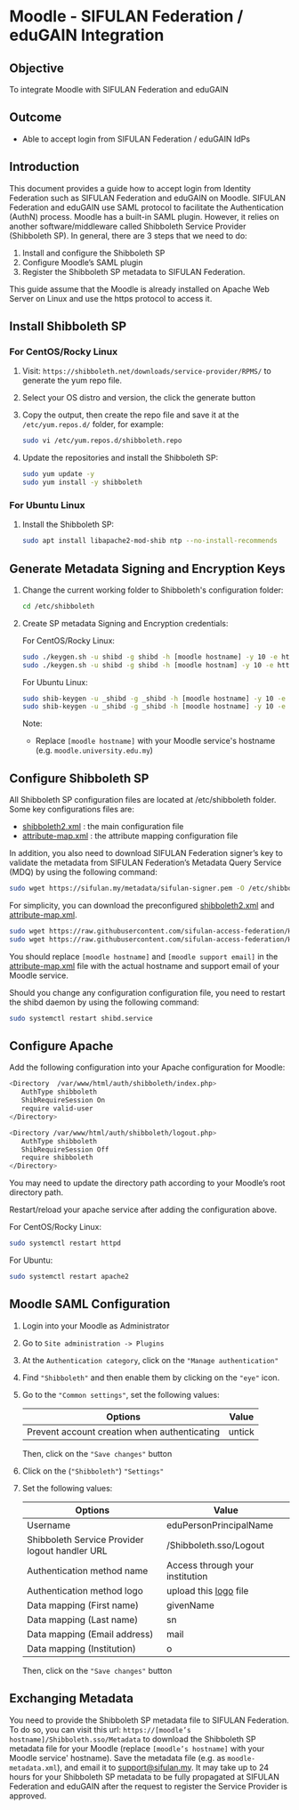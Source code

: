 # Moodle - SIFULAN Federation / eduGAIN Integration

## Objective

To integrate Moodle with SIFULAN Federation and eduGAIN

## Outcome

- Able to accept login from SIFULAN Federation / eduGAIN IdPs

## Introduction

This document provides a guide how to accept login from Identity Federation such as SIFULAN Federation and eduGAIN on Moodle. SIFULAN Federation and eduGAIN use SAML protocol to facilitate the Authentication (AuthN) process. Moodle has a built-in SAML plugin. However, it relies on another software/middleware called Shibboleth Service Provider (Shibboleth SP).  In general, there are 3 steps that we need to do:

1. Install and configure the Shibboleth SP
2. Configure Moodle’s SAML plugin
3. Register the Shibboleth SP metadata to SIFULAN Federation.

This guide assume that the Moodle is already installed on Apache Web Server on Linux and use the https protocol to access it.

## Install Shibboleth SP 

### For CentOS/Rocky Linux

1. Visit: ``https://shibboleth.net/downloads/service-provider/RPMS/`` to generate the yum repo file.
2. Select your OS distro and version, the click the generate button
3. Copy the output, then create the repo file and save it at the ``/etc/yum.repos.d/`` folder, for example:

   ```bash
   sudo vi /etc/yum.repos.d/shibboleth.repo
   ```

4. Update the repositories and install the Shibboleth SP:

   ```bash
   sudo yum update -y
   sudo yum install -y shibboleth
   ```

### For Ubuntu Linux

1. Install the Shibboleth SP:

   ```bash
   sudo apt install libapache2-mod-shib ntp --no-install-recommends
   ```

## Generate Metadata Signing and Encryption Keys

1. Change the current working folder to Shibboleth's configuration folder:

   ```bash
   cd /etc/shibboleth
   ```

2. Create SP metadata Signing and Encryption credentials:

   For CentOS/Rocky Linux:

   ```bash
   sudo ./keygen.sh -u shibd -g shibd -h [moodle hostname] -y 10 -e https://[moodle hostname]/shibboleth -n sp-signing -f
   sudo ./keygen.sh -u shibd -g shibd -h [moodle hostnam] -y 10 -e https://[moodle hostname]/shibboleth -n sp-encrypt –f
    ```
   For Ubuntu Linux:

   ```bash
   sudo shib-keygen -u _shibd -g _shibd -h [moodle hostname] -y 10 -e https://[moodle hostname]/shibboleth -n sp-signing -f
   sudo shib-keygen -u _shibd -g _shibd -h [moodle hostname] -y 10 -e https://[moodle hostname]/shibboleth -n sp-encrypt –f
   ```

   Note:
   - Replace ``[moodle hostname]`` with your Moodle service's hostname (e.g. ``moodle.university.edu.my``)

## Configure Shibboleth SP

All Shibboleth SP configuration files are located at /etc/shibboleth folder. Some key configurations files are:

- [shibboleth2.xml](shibboleth2.xml) : the main configuration file
- [attribute-map.xml](attribute-map.xml) : the attribute mapping configuration file

In addition, you also need to download SIFULAN Federation signer’s key to validate the metadata from SIFULAN Federation’s Metadata Query Service (MDQ) by using the following command:

```bash
sudo wget https://sifulan.my/metadata/sifulan-signer.pem -O /etc/shibboleth/sifulan-signer.pem
```

For simplicity, you can download the preconfigured [shibboleth2.xml](shibboleth2.xml) and [attribute-map.xml](attribute-map.xml).

```bash
sudo wget https://raw.githubusercontent.com/sifulan-access-federation/HowTo/main/Moodle/shibboleth2.xml -O /etc/shibboleth/shibboleth2.xml
sudo wget https://raw.githubusercontent.com/sifulan-access-federation/HowTo/main/Moodle/attribute-map.xml -O /etc/shibboleth/attribute-map.xml
```

You should replace ``[moodle hostname]`` and ``[moodle support email]`` in the [attribute-map.xml](attribute-map.xml) file with the actual hostname and support email of your Moodle service.

Should you change any configuration configuration file, you need to restart the shibd daemon by using the following command:

```bash
sudo systemctl restart shibd.service
```

## Configure Apache

Add the following configuration into your Apache configuration for Moodle:

```bash
<Directory  /var/www/html/auth/shibboleth/index.php>
   AuthType shibboleth
   ShibRequireSession On
   require valid-user
</Directory>

<Directory /var/www/html/auth/shibboleth/logout.php>
   AuthType shibboleth
   ShibRequireSession Off
   require shibboleth
</Directory>
```

You may need to update the directory path according to your Moodle’s root directory path.

Restart/reload your apache service after adding the configuration above.

For CentOS/Rocky Linux:

```bash
sudo systemctl restart httpd
```

For Ubuntu:

```bash
sudo systemctl restart apache2
```

## Moodle SAML Configuration

1. Login into your Moodle as Administrator
2. Go to ``Site administration -> Plugins``
3. At the ``Authentication category``, click on the ``"Manage authentication"``
4. Find ``"Shibboleth"`` and then enable them by clicking on the ``"eye"`` icon.
5. Go to the ``"Common settings"``, set the following values:

   Options | Value 
   --- | --- 
   Prevent account creation when authenticating | untick 

   Then, click on the ``"Save changes"`` button
6. Click on the (``"Shibboleth"``) ``"Settings"``
7. Set the following values:

   Options | Value
   --- | ---
   Username | eduPersonPrincipalName
   Shibboleth Service Provider logout handler URL | /Shibboleth.sso/Logout
   Authentication method name | Access through your institution
   Authentication method logo | upload this [logo](sa-black.svg) file
   Data mapping (First name) | givenName
   Data mapping (Last name) | sn
   Data mapping (Email address) | mail
   Data mapping (Institution) | o

   Then, click on the ``"Save changes"`` button

## Exchanging Metadata

You need to provide the Shibboleth SP metadata file to SIFULAN Federation. To do so, you can visit this url:
``https://[moodle’s hostname]/Shibboleth.sso/Metadata`` to download the Shibboleth SP metadata file for your Moodle (replace ``[moodle’s hostname]`` with your Moodle service' hostname). Save the metadata file (e.g. as ``moodle-metadata.xml``), and email it to support@sifulan.my. It may take up to 24 hours for your Shibboleth SP metadata to be fully propagated at SIFULAN Federation and eduGAIN after the request to register the Service Provider is approved.


